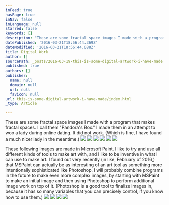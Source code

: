 ```yaml
---
inFeed: true
hasPage: true
inNav: false
inLanguage: null
starred: false
keywords: []
description: "These are some fractal space images I made with a program that makes fractal spaces. I call them \"Pandora's Box.\" I made them in an attempt to woo a lady during online dating. It did not work. (Which is fine, I have found a much nicer lady in the meantime.)"
datePublished: '2016-03-21T18:56:44.369Z'
dateModified: '2016-03-21T18:56:44.088Z'
title: Digital Work
author: []
sourcePath: _posts/2016-03-19-this-is-some-digital-artwork-i-have-made.md
published: true
authors: []
publisher:
  name: null
  domain: null
  url: null
  favicon: null
url: this-is-some-digital-artwork-i-have-made/index.html
_type: Article

---
```

These are some fractal space images I made with a program that makes fractal spaces. I call them "Pandora's Box." I made them in an attempt to woo a lady during online dating. It did not work. (Which is fine, I have found a much nicer lady in the meantime.)
![](https://the-grid-user-content.s3-us-west-2.amazonaws.com/5c9f98fe-bd1c-43e2-83a0-1291d63263d9.jpg)
![](https://the-grid-user-content.s3-us-west-2.amazonaws.com/577e8505-0a91-469d-a035-3355d77ce37c.jpg)
![](https://the-grid-user-content.s3-us-west-2.amazonaws.com/659adf85-e5f3-4bd6-8e50-862d0df40e86.jpg)
![](https://the-grid-user-content.s3-us-west-2.amazonaws.com/e3f2f26b-7d43-4d7f-b251-789887a54e7a.jpg)
![](https://the-grid-user-content.s3-us-west-2.amazonaws.com/078d3433-ba47-4fb3-8bf3-433738d57627.jpg)
![](https://the-grid-user-content.s3-us-west-2.amazonaws.com/0cfbf863-924c-4e16-b4b5-699bdbd7f4ee.jpg)

These following images are made in Microsoft Paint. I like to try and use all different kinds of tools to make art with, and I like to be inventive in what I can use to make art. I found out very recently (in like, February of 2016,) that MSPaint can actually be as interesting of an art tool as something more intentionally sophisticated like Photoshop. I will probably combine programs in the future to make even more complex images, by starting with MSPaint to make an initial image and then using Photoshop to perform additional image work on top of it. (Photoshop is a good tool to finalize images in, because it has so many variables that you can precisely control, if you know how to use them.)
![](https://the-grid-user-content.s3-us-west-2.amazonaws.com/aee209e2-92bf-41a3-9ef9-e5bb05c874c1.jpg)
![](https://the-grid-user-content.s3-us-west-2.amazonaws.com/7f77e523-4648-4401-85be-1510e8992c6a.jpg)
![](https://the-grid-user-content.s3-us-west-2.amazonaws.com/eff13e4a-4813-4f53-9f04-eaa33b03fec3.jpg)
![](https://the-grid-user-content.s3-us-west-2.amazonaws.com/09f1bc8b-4e44-4c10-a2dd-797a3db49926.jpg)